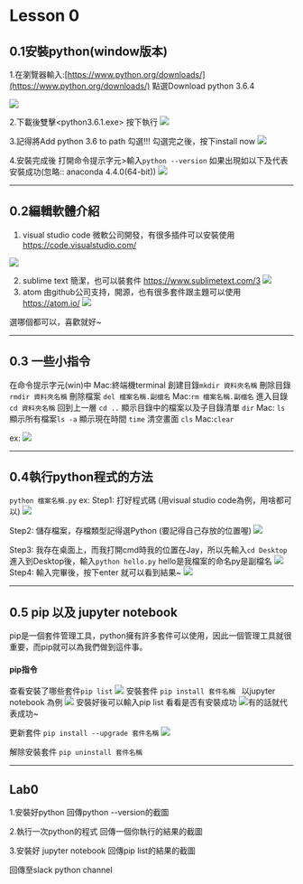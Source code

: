 # Lesson 0
## 0.1安裝python(window版本)

1.在瀏覽器輸入:[https://www.python.org/downloads/](https://www.python.org/downloads/)
點選Download python 3.6.4

![](https://i.imgur.com/Gaya7Es.png)


2.下載後雙擊<python3.6.1.exe> 按下執行
![](https://i.imgur.com/10OL8hr.png)

3.記得將Add python 3.6 to path 勾選!!!
勾選完之後，按下install now
![](https://i.imgur.com/6L5Dkjg.png)

4.安裝完成後
打開命令提示字元>輸入`python --version`
如果出現如以下及代表安裝成功(忽略:: anaconda 4.4.0(64-bit))
![](https://i.imgur.com/ilvquCf.png)



---
## 0.2編輯軟體介紹
1. visual studio code 微軟公司開發，有很多插件可以安裝使用
https://code.visualstudio.com/

![](https://i.imgur.com/sJZlhO0.png)

2. sublime text 簡潔，也可以裝套件
https://www.sublimetext.com/3
![](https://i.imgur.com/HxaOSdz.png)
3. atom 由github公司支持，開源，也有很多套件跟主題可以使用
https://atom.io/
![](https://i.imgur.com/e7JxBA1.png)

選哪個都可以，喜歡就好~



---
## 0.3 一些小指令
在命令提示字元(win)中 Mac:終端機terminal
創建目錄`mkdir 資料夾名稱`
刪除目錄 `rmdir 資料夾名稱`
刪除檔案 `del 檔案名稱.副檔名` Mac:`rm 檔案名稱.副檔名`
進入目錄 `cd 資料夾名稱`
回到上一層 `cd ..`
顯示目錄中的檔案以及子目錄清單 `dir` Mac: `ls` 顯示所有檔案`ls -a`
顯示現在時間 `time`
清空畫面 `cls` Mac:`clear`    

ex:
![](https://i.imgur.com/YG07MbU.png)


---

## 0.4執行python程式的方法
`python 檔案名稱.py`
ex:
Step1: 打好程式碼 (用visual studio code為例，用啥都可以)
![](https://i.imgur.com/pZvejil.png)

Step2: 儲存檔案，存檔類型記得選Python (要記得自己存放的位置喔)
![](https://i.imgur.com/Xp1sccY.png)

Step3: 我存在桌面上，而我打開cmd時我的位置在Jay，所以先輸入`cd Desktop`
進入到Desktop後，輸入`python hello.py` hello是我檔案的命名py是副檔名
![](https://i.imgur.com/BetgRRF.png)
Step4: 輸入完畢後，按下enter 就可以看到結果~
![](https://i.imgur.com/SOi3XTS.png)


---
## 0.5 pip 以及 jupyter notebook

pip是一個套件管理工具，python擁有許多套件可以使用，因此一個管理工具就很重要，而pip就可以為我們做到這件事。

#### pip指令
查看安裝了哪些套件`pip list`
![](https://i.imgur.com/HRNfMhp.png)
安裝套件 `pip install 套件名稱 ` 以jupyter notebook 為例
![](https://i.imgur.com/3k5dhE3.png)
安裝好後可以輸入pip list 看看是否有安裝成功
![](https://i.imgur.com/Y3Jlv0D.png)有的話就代表成功~


更新套件 `pip install --upgrade 套件名稱`
![](https://i.imgur.com/g3a835g.png)

解除安裝套件 `pip uninstall 套件名稱`



---

## Lab0
1.安裝好python
回傳python --version的截圖

2.執行一次python的程式
回傳一個你執行的結果的截圖

3.安裝好 jupyter notebook
回傳pip list的結果的截圖

回傳至slack python channel